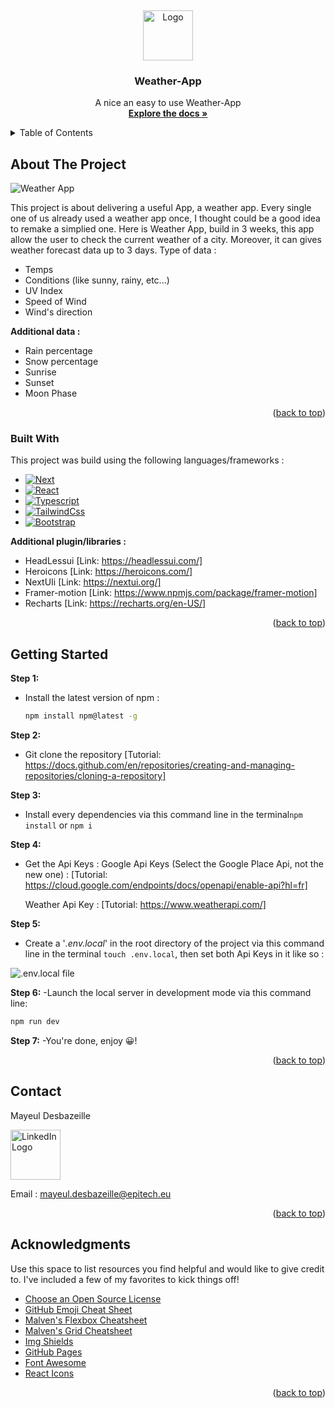 <a id="readme-top"></a>
<br />
<div align="center">
  <a href="https://github.com/Acrazie/Weather-App">
    <img src="https://cdn.worldvectorlogo.com/logos/next-js.svg" alt="Logo" width="80" height="80">
  </a>

  <h3 align="center">Weather-App</h3>

  <p align="center">
    A nice an easy to use Weather-App
    <br />
    <a href="https://github.com/Acrazie/Weather-App/blob/main/README.md"><strong>Explore the docs »</strong></a>
    <br />
  </p>
</div>



<!-- TABLE OF CONTENTS -->
<details>
  <summary>Table of Contents</summary>
  <ol>
    <li>
      <a href="#about-the-project">About The Project</a>
      <ul>
        <li><a href="#built-with">Built With</a></li>
      </ul>
    </li>
    <li>
      <a href="#getting-started">Getting Started</a>
      <ul>
        <li><a href="#prerequisites">Prerequisites</a></li>
        <li><a href="#installation">Installation</a></li>
      </ul>
    </li>
    <li><a href="#usage">Usage</a></li>
    <li><a href="#contact">Contact</a></li>
    <li><a href="#acknowledgments">Acknowledgments</a></li>
  </ol>
</details>



<!-- ABOUT THE PROJECT -->
## About The Project
<img src="https://github.com/user-attachments/assets/ba80ef25-9f45-4aaa-8e33-07db817d4a32" alt="Weather App" />

This project is about delivering a useful App, a weather app. Every single one of us already used a weather app once, I thought could be a good idea to remake a simplied one.
Here is Weather App, build in 3 weeks, this app allow the user to check the current weather of a city.
Moreover, it can gives weather forecast data up to 3 days.
Type of data :
- Temps
- Conditions (like sunny, rainy, etc...)
- UV Index
- Speed of Wind
- Wind's direction

**Additional data :**

- Rain percentage
- Snow percentage
- Sunrise
- Sunset
- Moon Phase

<p align="right">(<a href="#readme-top">back to top</a>)</p>



### Built With

This project was build using the following languages/frameworks :

* [![Next][Next.js]][Next-url]
* [![React][React.js]][React-url]
* [![Typescript][Typesciptlang.org]][Typescript-url]
* [![TailwindCss][TailwindCss.com]][TailwindCss-url]
* [![Bootstrap][Bootstrap.com]][Bootstrap-url]

**Additional plugin/libraries :**

- HeadLessui [Link: https://headlessui.com/]
- Heroicons [Link: https://heroicons.com/]
- NextUIi [Link: https://nextui.org/]
- Framer-motion [Link: https://www.npmjs.com/package/framer-motion]
- Recharts [Link: https://recharts.org/en-US/]

<p align="right">(<a href="#readme-top">back to top</a>)</p>



<!-- GETTING STARTED -->
## Getting Started
**Step 1:**
- Install the latest version of npm :
  ```sh
  npm install npm@latest -g
  ```
**Step 2:**
- Git clone the repository [Tutorial: https://docs.github.com/en/repositories/creating-and-managing-repositories/cloning-a-repository]

**Step 3:**
- Install every dependencies via this command line in the terminal`npm install` or `npm i`

**Step 4:**
- Get the Api Keys :
  Google Api Keys (Select the Google Place Api, not the new one) : [Tutorial: https://cloud.google.com/endpoints/docs/openapi/enable-api?hl=fr]

  Weather Api Key : [Tutorial: https://www.weatherapi.com/]

**Step 5:**
- Create a '_.env.local_' in the root directory of the project via this command line in the terminal `touch .env.local`, then set both Api Keys in it like so :

<img src="https://github.com/user-attachments/assets/f70f77cc-9aee-4874-9f99-253fea09c29b" alt=".env.local file" />

**Step 6:**
-Launch the local server in development mode via this command line:
```sh
npm run dev
```

**Step 7:**
-You're done, enjoy 😀!

<p align="right">(<a href="#readme-top">back to top</a>)</p>



<!-- CONTACT -->
## Contact

Mayeul Desbazeille

<div>
  <a href="https://www.linkedin.com/in/mayeuld/">
    <img src="https://static.vecteezy.com/system/resources/previews/023/986/970/non_2x/linkedin-logo-linkedin-logo-transparent-linkedin-icon-transparent-free-free-png.png" alt="LinkedIn Logo" width="80" height="80" />
  </a>
</div>

Email : mayeul.desbazeille@epitech.eu

<p align="right">(<a href="#readme-top">back to top</a>)</p>



<!-- ACKNOWLEDGMENTS -->
## Acknowledgments

Use this space to list resources you find helpful and would like to give credit to. I've included a few of my favorites to kick things off!

* [Choose an Open Source License](https://choosealicense.com)
* [GitHub Emoji Cheat Sheet](https://www.webpagefx.com/tools/emoji-cheat-sheet)
* [Malven's Flexbox Cheatsheet](https://flexbox.malven.co/)
* [Malven's Grid Cheatsheet](https://grid.malven.co/)
* [Img Shields](https://shields.io)
* [GitHub Pages](https://pages.github.com)
* [Font Awesome](https://fontawesome.com)
* [React Icons](https://react-icons.github.io/react-icons/search)

<p align="right">(<a href="#readme-top">back to top</a>)</p>



<!-- MARKDOWN LINKS & IMAGES -->
<!-- https://www.markdownguide.org/basic-syntax/#reference-style-links -->
[product-screenshot]: public/images/HomePage.png
[Next.js]: https://img.shields.io/badge/next.js-000000?style=for-the-badge&logo=nextdotjs&logoColor=white
[Next-url]: https://nextjs.org/
[Typesciptlang.org]: https://img.shields.io/badge/TypeScript-3178C6?style=for-the-badge&logo=typescript&logoColor=white
[Typescript-url]: https://www.typescriptlang.org/
[React.js]: https://img.shields.io/badge/React-20232A?style=for-the-badge&logo=react&logoColor=61DAFB
[React-url]: https://reactjs.org/
[TailwindCss.com]: https://img.shields.io/badge/TailwindCSS-38B2AC?style=flat-square&logo=tailwindcss&logoColor=white
[TailwindCss-url]: https://tailwindcss.com/
[Bootstrap.com]: https://img.shields.io/badge/Bootstrap-563D7C?style=for-the-badge&logo=bootstrap&logoColor=white
[Bootstrap-url]: https://getbootstrap.com
